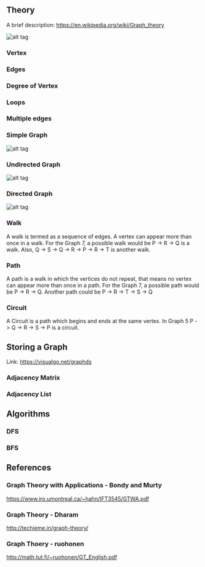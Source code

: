 ## Theory

A brief description:
https://en.wikipedia.org/wiki/Graph_theory


![alt tag](https://i0.wp.com/techieme.in/wp-content/uploads/graph10.png)
### Vertex
### Edges
### Degree of Vertex
### Loops
### Multiple edges
### Simple Graph
![alt tag](https://image.slidesharecdn.com/vignan-130911102520-phpapp01/95/graph-theory-10-638.jpg?cb=1378895377)
### Undirected Graph
![alt tag](http://bcu.copsewood.net/dsalg/graph/diag1.jpg)
### Directed Graph
![alt tag](https://upload.wikimedia.org/wikipedia/commons/5/51/Directed_graph.svg)
### Walk
A walk is termed as a sequence of edges. A vertex can appear more than once in a walk. For the Graph 7, a possible walk would be P -> R -> Q is a walk. Also, Q -> S -> Q -> R -> P -> R -> T is another walk.

### Path
A path is a walk in which the vertices do not repeat, that means no vertex can appear more than once in a path. For the Graph 7, a possible path would be P -> R -> Q. Another path could be P -> R -> T -> S -> Q

### Circuit
A Circuit is a path which begins and ends at the same vertex. In Graph 5 P -> Q -> R -> S -> P is a circuit.

## Storing a Graph
Link: https://visualgo.net/graphds
### Adjacency Matrix
### Adjacency List

## Algorithms
### DFS
### BFS

## References

### Graph Theory with Applications - Bondy and Murty
https://www.iro.umontreal.ca/~hahn/IFT3545/GTWA.pdf
### Graph Theory - Dharam
http://techieme.in/graph-theory/
### Graph Thoery - ruohonen
http://math.tut.fi/~ruohonen/GT_English.pdf